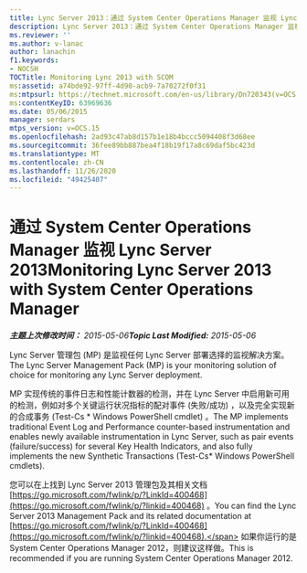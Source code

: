 ```yaml
---
title: Lync Server 2013：通过 System Center Operations Manager 监视 Lync 服务器
description: Lync Server 2013：通过 System Center Operations Manager 监视 Lync 服务器。
ms.reviewer: ''
ms.author: v-lanac
author: lanachin
f1.keywords:
- NOCSH
TOCTitle: Monitoring Lync 2013 with SCOM
ms:assetid: a74bde92-97ff-4d90-acb9-7a70272f0f31
ms:mtpsurl: https://technet.microsoft.com/en-us/library/Dn720343(v=OCS.15)
ms:contentKeyID: 63969636
ms.date: 05/06/2015
manager: serdars
mtps_version: v=OCS.15
ms.openlocfilehash: 2ad93c47ab8d157b1e18b4bccc5094408f3d68ee
ms.sourcegitcommit: 36fee89bb887bea4f18b19f17a8c69daf5bc423d
ms.translationtype: MT
ms.contentlocale: zh-CN
ms.lasthandoff: 11/26/2020
ms.locfileid: "49425407"
---
```

# <a name="monitoring-lync-server-2013-with-system-center-operations-manager"></a><span data-ttu-id="dc505-103">通过 System Center Operations Manager 监视 Lync Server 2013</span><span class="sxs-lookup"><span data-stu-id="dc505-103">Monitoring Lync Server 2013 with System Center Operations Manager</span></span>

<div data-xmlns="http://www.w3.org/1999/xhtml">

<div class="topic" data-xmlns="http://www.w3.org/1999/xhtml" data-msxsl="urn:schemas-microsoft-com:xslt" data-cs="https://msdn.microsoft.com/">

<div data-asp="https://msdn2.microsoft.com/asp">



</div>

<div id="mainSection">

<div id="mainBody"><span data-ttu-id="dc505-104">

<span> </span></span><span class="sxs-lookup"><span data-stu-id="dc505-104">

<span> </span></span></span>

<span data-ttu-id="dc505-105">_**主题上次修改时间：** 2015-05-06_</span><span class="sxs-lookup"><span data-stu-id="dc505-105">_**Topic Last Modified:** 2015-05-06_</span></span>

<span data-ttu-id="dc505-106">Lync Server 管理包 (MP) 是监视任何 Lync Server 部署选择的监视解决方案。</span><span class="sxs-lookup"><span data-stu-id="dc505-106">The Lync Server Management Pack (MP) is your monitoring solution of choice for monitoring any Lync Server deployment.</span></span>

<span data-ttu-id="dc505-107">MP 实现传统的事件日志和性能计数器的检测，并在 Lync Server 中启用新可用的检测，例如对多个关键运行状况指标的配对事件 (失败/成功) ，以及完全实现新的合成事务 (Test-Cs \* Windows PowerShell cmdlet) 。</span><span class="sxs-lookup"><span data-stu-id="dc505-107">The MP implements traditional Event Log and Performance counter-based instrumentation and enables newly available instrumentation in Lync Server, such as pair events (failure/success) for several Key Health Indicators, and also fully implements the new Synthetic Transactions (Test-Cs\* Windows PowerShell cmdlets).</span></span>

<span data-ttu-id="dc505-108">您可以在上找到 Lync Server 2013 管理包及其相关文档 [https://go.microsoft.com/fwlink/p/?LinkId=400468](https://go.microsoft.com/fwlink/p/?linkid=400468) 。</span><span class="sxs-lookup"><span data-stu-id="dc505-108">You can find the Lync Server 2013 Management Pack and its related documentation at [https://go.microsoft.com/fwlink/p/?LinkId=400468](https://go.microsoft.com/fwlink/p/?linkid=400468).</span></span> <span data-ttu-id="dc505-109">如果你运行的是 System Center Operations Manager 2012，则建议这样做。</span><span class="sxs-lookup"><span data-stu-id="dc505-109">This is recommended if you are running System Center Operations Manager 2012.</span></span>

<span data-ttu-id="dc505-110"></div>

<span> </span>

</div>

</div>

</span><span class="sxs-lookup"><span data-stu-id="dc505-110"></div>

<span> </span>

</div>

</div>

</span></span></div>

